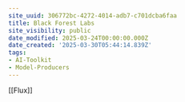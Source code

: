 ```yaml
---
site_uuid: 306772bc-4272-4014-adb7-c701dcba6faa
title: Black Forest Labs
site_visibility: public
date_modified: 2025-03-24T00:00:00.000Z
date_created: '2025-03-30T05:44:14.839Z'
tags:
- AI-Toolkit
- Model-Producers
---
```










[[Flux]]